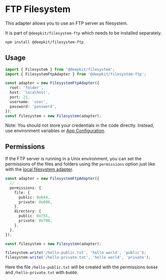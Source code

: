 # FTP Filesystem

This adapter allows you to use an FTP server as filesystem.

It is part of `@deepkit/filesystem-ftp` which needs to be installed separately.

```sh
npm install @deepkit/filesystem-ftp
```

## Usage

```typescript
import { Filesystem } from '@deepkit/filesystem';
import { FilesystemFtpAdapter } from '@deepkit/filesystem-ftp';

const adapter = new FilesystemFtpAdapter({
  root: 'folder',
  host: 'localhost',
  port: 21,
  username: 'user',
  password: 'password',
});
const filesystem = new Filesystem(adapter);
```

Note: You should not store your credentials in the code directly. Instead, use environment variables or [App Configuration](./app.md#configuration).

## Permissions

If the FTP server is running in a Unix environment, you can set the permissions of the files and folders using the `permissions` option just like with the [local filesystem adapter](./local.md).

```typescript
const adapter = new FilesystemFtpAdapter({
  // ...
  permissions: {
    file: {
      public: 0o644,
      private: 0o600,
    },
    directory: {
      public: 0o755,
      private: 0o700,
    },
  },
});

const filesystem = new Filesystem(adapter);

filesystem.write('/hello-public.txt', 'hello world', 'public');
filesystem.write('/hello-private.txt', 'hello world', 'private');
```

Here the file `/hello-public.txt` will be created with the permissions `0o644` and `/hello-private.txt` with `0o600`.
